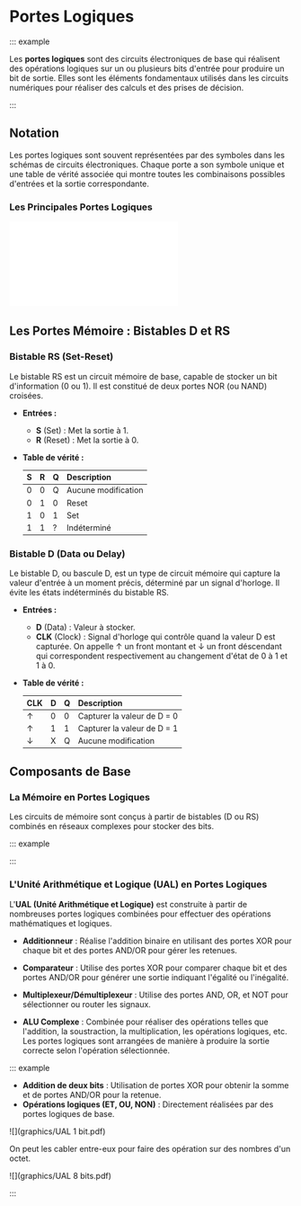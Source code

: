 # Portes Logiques

::: example

Les **portes logiques** sont des circuits électroniques de base qui réalisent des opérations logiques sur un ou plusieurs bits d'entrée pour produire un bit de sortie. Elles sont les éléments fondamentaux utilisés dans les circuits numériques pour réaliser des calculs et des prises de décision.

:::

## Notation

Les portes logiques sont souvent représentées par des symboles dans les schémas de circuits électroniques. Chaque porte a son symbole unique et une table de vérité associée qui montre toutes les combinaisons possibles d'entrées et la sortie correspondante.

### Les Principales Portes Logiques

![Symboles des portes logique](graphics/gates-symbols.pdf)

## Les Portes Mémoire : Bistables D et RS

### Bistable RS (Set-Reset)

Le bistable RS est un circuit mémoire de base, capable de stocker un bit d'information (0 ou 1). Il est constitué de deux portes NOR (ou NAND) croisées.

- **Entrées :**
  - **S** (Set) : Met la sortie à 1.
  - **R** (Reset) : Met la sortie à 0.
  
- **Table de vérité :**

  | S | R | Q | Description        |
  |---|---|---|--------------------|
  | 0 | 0 | Q | Aucune modification|
  | 0 | 1 | 0 | Reset              |
  | 1 | 0 | 1 | Set                |
  | 1 | 1 | ? | Indéterminé        |

### Bistable D (Data ou Delay)

Le bistable D, ou bascule D, est un type de circuit mémoire qui capture la valeur d'entrée à un moment précis, déterminé par un signal d'horloge. Il évite les états indéterminés du bistable RS.

- **Entrées :**
  - **D** (Data) : Valeur à stocker.
  - **CLK** (Clock) : Signal d'horloge qui contrôle quand la valeur D est capturée. On appelle ↑ un front montant et ↓ un front déscendant qui correspondent respectivement au changement d'état de 0 à 1 et 1 à 0.

- **Table de vérité :**

  | CLK | D | Q | Description                   |
  |-----|---|---|-------------------------------|
  | ↑   | 0 | 0 | Capturer la valeur de D = 0   |
  | ↑   | 1 | 1 | Capturer la valeur de D = 1   |
  | ↓   | X | Q | Aucune modification           |



## Composants de Base

### La Mémoire en Portes Logiques

Les circuits de mémoire sont conçus à partir de bistables (D ou RS) combinés en réseaux complexes pour stocker des bits.

::: example

:::

### L'Unité Arithmétique et Logique (UAL) en Portes Logiques

L'**UAL (Unité Arithmétique et Logique)** est construite à partir de nombreuses portes logiques combinées pour effectuer des opérations mathématiques et logiques.

- **Additionneur** : Réalise l'addition binaire en utilisant des portes XOR pour chaque bit et des portes AND/OR pour gérer les retenues.

- **Comparateur** : Utilise des portes XOR pour comparer chaque bit et des portes AND/OR pour générer une sortie indiquant l'égalité ou l'inégalité.

- **Multiplexeur/Démultiplexeur** : Utilise des portes AND, OR, et NOT pour sélectionner ou router les signaux.

- **ALU Complexe** : Combinée pour réaliser des opérations telles que l'addition, la soustraction, la multiplication, les opérations logiques, etc. Les portes logiques sont arrangées de manière à produire la sortie correcte selon l'opération sélectionnée.

::: example

- **Addition de deux bits** : Utilisation de portes XOR pour obtenir la somme et de portes AND/OR pour la retenue.
- **Opérations logiques (ET, OU, NON)** : Directement réalisées par des portes logiques de base.

![](graphics/UAL 1 bit.pdf)

On peut les cabler entre-eux pour faire des opération sur des nombres d'un octet.

![](graphics/UAL 8 bits.pdf)

:::